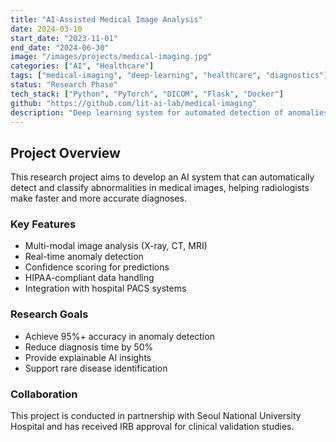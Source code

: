 ```yaml
---
title: "AI-Assisted Medical Image Analysis"
date: 2024-03-10
start_date: "2023-11-01"
end_date: "2024-06-30"
image: "/images/projects/medical-imaging.jpg"
categories: ["AI", "Healthcare"]
tags: ["medical-imaging", "deep-learning", "healthcare", "diagnostics"]
status: "Research Phase"
tech_stack: ["Python", "PyTorch", "DICOM", "Flask", "Docker"]
github: "https://github.com/lit-ai-lab/medical-imaging"
description: "Deep learning system for automated detection of anomalies in medical images to assist radiologists in diagnosis."
---
```


## Project Overview

This research project aims to develop an AI system that can automatically detect and classify abnormalities in medical images, helping radiologists make faster and more accurate diagnoses.

### Key Features

- Multi-modal image analysis (X-ray, CT, MRI)
- Real-time anomaly detection
- Confidence scoring for predictions
- HIPAA-compliant data handling
- Integration with hospital PACS systems

### Research Goals

- Achieve 95%+ accuracy in anomaly detection
- Reduce diagnosis time by 50%
- Provide explainable AI insights
- Support rare disease identification

### Collaboration

This project is conducted in partnership with Seoul National University Hospital and has received IRB approval for clinical validation studies. 
